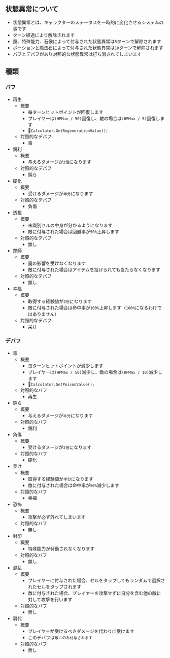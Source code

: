 ## 状態異常について
- 状態異常とは、キャラクターのステータスを一時的に変化させるシステムの事です
- ターン経過により解除されます
- 罠、特殊能力、石像によって付与された状態異常は`5`ターンで解除されます
- ポーションと魔法石によって付与された状態異常は`10`ターンで解除されます
- バフとデバフがあり対照的な状態異常は打ち消されてしまいます
## 種類
### バフ
- 再生
    - 概要
        - 毎ターンヒットポイントが回復します
        - プレイヤーは`(HPMax / 50)`回復し、敵の場合は`(HPMax / 5)`回復します
        - :eyes:`Calculator.GetRegenerationValue();`
    - 対照的なデバフ
        - 毒
- 鋭利
    - 概要
        - 与えるダメージが`2倍`になります
    - 対照的なデバフ
        - 鈍ら
- 硬化
    - 概要
        - 受けるダメージが`半分`になります
    - 対照的なデバフ
        - 負傷
- 透視
    - 概要
        - 未識別セルの中身が分かるようになります
        - 敵に付与された場合は回避率が`50%`上昇します
    - 対照的なデバフ
        - 無し
- 罠師
    - 概要
        - 罠の影響を受けなくなります
        - 敵に付与された場合はアイテムを投げられても当たらなくなります
    - 対照的なデバフ
        - 無し
- 幸福
    - 概要
        - 取得する経験値が`2倍`になります
        - 敵に付与された場合は命中率が`100%`上昇します（`100%`になるわけではありません）
    - 対照的なデバフ
        - 呆け
### デバフ
- 毒
    - 概要
        - 毎ターンヒットポイントが減少します
        - プレイヤーは`(HPMax / 50)`減少し、敵の場合は`(HPMax / 10)`減少します
        - :eyes:`Calculator.GetPoisonValue();`
    - 対照的なバフ
        - 再生
- 鈍ら
    - 概要
        - 与えるダメージが`半分`になります
    - 対照的なバフ
        - 鋭利
- 負傷
    - 概要
        - 受けるダメージが`2倍`になります
    - 対照的なバフ
        - 硬化
- 呆け
    - 概要
        - 取得する経験値が`半分`になります
        - 敵に付与された場合は命中率が`50%`減少します
    - 対照的なバフ
        - 幸福
- 恐怖
    - 概要
        - 攻撃が必ず外れてしまいます
    - 対照的なバフ
        - 無し
- 封印
    - 概要
        - 特殊能力が発動されなくなります
    - 対照的なバフ
        - 無し
- 混乱
    - 概要
        - プレイヤーに付与された場合、セルをタップしてもランダムで選択されたセルをタップされます
        - 敵に付与された場合、プレイヤーを攻撃せずに自分を含む他の敵に対して攻撃を行います
    - 対照的なバフ
        - 無し
- 肩代
    - 概要
        - プレイヤーが受けるべきダメージを代わりに受けます
        - このデバフは`敵にのみ付与されます`
    - 対照的なバフ
        - 無し
